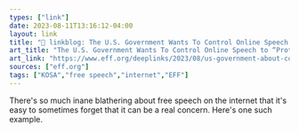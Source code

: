 ```yaml
---
types: ["link"]
date: 2023-08-11T13:16:12-04:00
layout: link
title: "🔗 linkblog: The U.S. Government Wants To Control Online Speech to “Protect Kids” | Electronic Frontier Foundation'"
art_title: "The U.S. Government Wants To Control Online Speech to “Protect Kids” | Electronic Frontier Foundation"
art_link: "https://www.eff.org/deeplinks/2023/08/us-government-about-control-speech-online-protect-kids"
sources: ["eff.org"]
tags: ["KOSA","free speech","internet","EFF"]
---
```

There's so much inane blathering about free speech on the internet that it's easy to sometimes forget that it can be a real concern. Here's one such example.  
 

